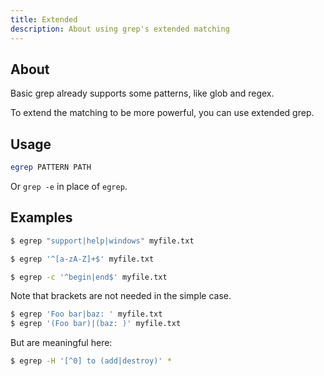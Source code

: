 ```yaml
---
title: Extended
description: About using grep's extended matching
---
```


## About

Basic grep already supports some patterns, like glob and regex.

To extend the matching to be more powerful, you can use extended grep.


## Usage

```sh
egrep PATTERN PATH
```

Or `grep -e` in place of `egrep`.


## Examples

```sh
$ egrep "support|help|windows" myfile.txt
```

```sh
$ egrep '^[a-zA-Z]+$' myfile.txt
```

```sh
$ egrep -c '^begin|end$' myfile.txt
```

Note that brackets are not needed in the simple case.

```sh
$ egrep 'Foo bar|baz: ' myfile.txt
$ egrep '(Foo bar)|(baz: )' myfile.txt
```

But are meaningful here:

```sh
$ egrep -H '[^0] to (add|destroy)' *
```
